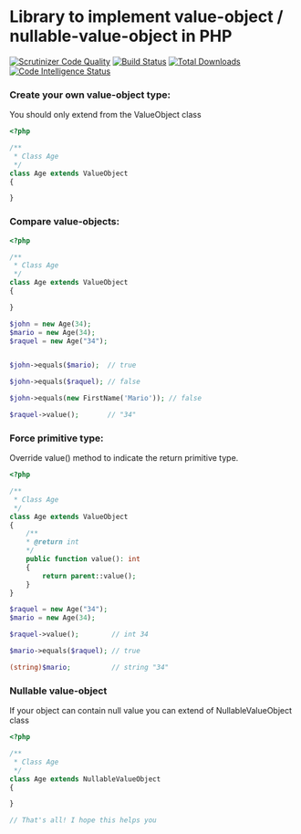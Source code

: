 # Library to implement value-object / nullable-value-object in PHP

[![Scrutinizer Code Quality](https://scrutinizer-ci.com/g/teodoroleckie/value-object/badges/quality-score.png?b=main)](https://scrutinizer-ci.com/g/teodoroleckie/value-object/?branch=main)
[![Build Status](https://scrutinizer-ci.com/g/teodoroleckie/value-object/badges/build.png?b=main)](https://scrutinizer-ci.com/g/teodoroleckie/value-object/build-status/main)
[![Total Downloads](https://img.shields.io/packagist/dt/tleckie/value-object.svg?style=flat-square)](https://packagist.org/packages/tleckie/value-object)
[![Code Intelligence Status](https://scrutinizer-ci.com/g/teodoroleckie/value-object/badges/code-intelligence.svg?b=main)](https://scrutinizer-ci.com/code-intelligence)


### Create your own value-object type:
You should only extend from the ValueObject class
```php
<?php

/**
 * Class Age
 */
class Age extends ValueObject
{

}
```

### Compare value-objects:
```php
<?php

/**
 * Class Age
 */
class Age extends ValueObject
{

}

$john = new Age(34);
$mario = new Age(34);
$raquel = new Age("34");


$john->equals($mario);  // true

$john->equals($raquel); // false

$john->equals(new FirstName('Mario')); // false

$raquel->value();       // "34"
```

### Force primitive type:
Override value() method to indicate the return primitive type.
```php
<?php

/**
 * Class Age
 */
class Age extends ValueObject
{
    /**
    * @return int
    */
    public function value(): int
    {
        return parent::value();
    }
}

$raquel = new Age("34");
$mario = new Age(34);

$raquel->value();        // int 34

$mario->equals($raquel); // true

(string)$mario;          // string "34"

```

### Nullable value-object
If your object can contain null value you can extend of NullableValueObject class

```php
<?php

/**
 * Class Age
 */
class Age extends NullableValueObject
{

}

// That's all! I hope this helps you

```

